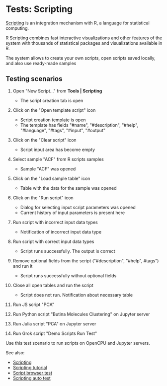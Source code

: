 <!-- TITLE: Tests: Scripting -->
<!-- SUBTITLE: -->

# Tests: Scripting

[Scripting](scripting.md) is an integration mechanism with R, a language for statistical computing.

R Scripting combines fast interactive visualizations and other features of the system 
with thousands of statistical packages and visualizations available in R.

The system allows to create your own scripts, open scripts saved locally, and also use ready-made samples

## Testing scenarios

1. Open "New Script..." from **Tools | Scripting**
   * The script creation tab is open

1. Click on the "Open template script" icon
   * Script creation template is open 
   * The template has fields "#name", "#description", "#help", "#language", "#tags", "#input", "#output"

1. Click on the "Clear script" icon
   * Script input area has become empty

1. Select sample "ACF" from R scripts samples
   * Sample "ACF" was opened

1. Click on the "Load sample table" icon
   * Table with the data for the sample was opened

1. Click on the "Run script" icon
   * Dialog for selecting input script parameters was opened 
   * Current history of input parameters is present here

1. Run script with incorrect input data types 
   * Notification of incorrect input data type

1. Run script with correct input data types 
   * Script runs successfully. The output is correct

1. Remove optional fields from the script ("#description", "#help", #tags") and run it
   * Script runs successfully without optional fields

1. Close all open tables and run the script
   * Script does not run. Notification about necessary table

1. Run JS script "PCA" 

1. Run Python script "Butina Molecules Clustering" on Jupyter server

1. Run Julia script "PCA" on Jupyter server

1. Run Grok script "Demo Scripts Run Test" 

Use this test scenario to run scripts on OpenCPU and Jupyter servers.


See also:
  * [Scripting](scripting.md)
  * [Scripting tutorial](../_internal/tutorials/scripting.md)
  * [Script browser test](../tests/script-browser-test.md)
  * [Scripting auto test](scripting-test.side)